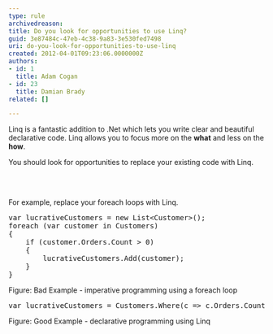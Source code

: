 ```yaml
---
type: rule
archivedreason: 
title: Do you look for opportunities to use Linq?
guid: 3e87484c-47eb-4c38-9a83-3e530fed7498
uri: do-you-look-for-opportunities-to-use-linq
created: 2012-04-01T09:23:06.0000000Z
authors:
- id: 1
  title: Adam Cogan
- id: 23
  title: Damian Brady
related: []

---
```



<p>Linq is a fantastic addition to .Net which lets you write clear and beautiful declarative code. Linq allows you to focus more on the <strong>what</strong> and less on the <strong>how</strong>.</p>
<p>You should look for opportunities to replace your existing code with Linq.</p>
<br><excerpt class='endintro'></excerpt><br>
<p>​For example, replace your foreach loops with Linq.</p><div class="ssw-rteStyle-CodeArea"><pre>var lucrativeCustomers = new List&lt;Customer&gt;();
foreach (var customer in Customers)
&#123;
    if (customer.Orders.Count &gt; 0)
    &#123;
        lucrativeCustomers.Add(customer);
    &#125;
&#125;</pre></div> 
<span class="ssw-rteStyle-FigureBad">Figure&#58; Bad Example - imperative programming using a foreach loop</span> 
<div class="ssw-rteStyle-CodeArea"><pre>var lucrativeCustomers = Customers.Where(c =&gt; c.Orders.Count &gt; 0).ToList();</pre></div> 
<span class="ssw-rteStyle-FigureGood">Figure&#58; Good Example - declarative programming using Linq</span>


